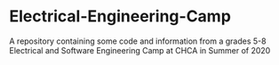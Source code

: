 # Electrical-Engineering-Camp
A repository containing some code and information from a grades 5-8 Electrical and Software Engineering Camp at CHCA in Summer of 2020
